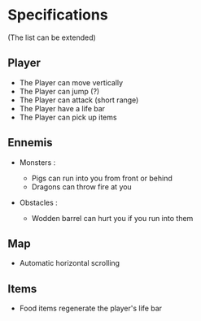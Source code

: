 # Specifications

(The list can be extended)

## Player

* The Player can move vertically
* The Player can jump (?)
* The Player can attack (short range)
* The Player have a life bar
* The Player can pick up items
 

## Ennemis

* Monsters : 
  - Pigs can run into you from front or behind
  - Dragons can throw fire at you

* Obstacles : 
  - Wodden barrel can hurt you if you run into them 


## Map
* Automatic horizontal scrolling

## Items

* Food items regenerate the player's life bar
